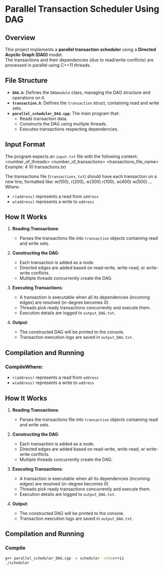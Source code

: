 # Parallel Transaction Scheduler Using DAG

## Overview
This project implements a **parallel transaction scheduler** using a **Directed Acyclic Graph (DAG)** model.  
The transactions and their dependencies (due to read/write conflicts) are processed in parallel using C++11 threads.

## File Structure
- **`DAG.h`**: Defines the `DAGmodule` class, managing the DAG structure and operations on it.
- **`transaction.h`**: Defines the `transaction` struct, containing read and write sets.
- **`parallel_scheduler_DAG.cpp`**: The main program that:
  - Reads transaction data.
  - Constructs the DAG using multiple threads.
  - Executes transactions respecting dependencies.

## Input Format
The program expects an `input.txt` file with the following content:
<number_of_threads> <number_of_transactions> <transactions_file_name>
Example:
4 10 transactions.txt

The transactions file (`transactions.txt`) should have each transaction on a new line, formatted like:
w(100), r(200), w(300) r(100), w(400) w(500) ...
Where:
- `r(address)` represents a read from `address`
- `w(address)` represents a write to `address`

## How It Works
1. **Reading Transactions**:
   - Parses the transactions file into `transaction` objects containing read and write sets.

2. **Constructing the DAG**:
   - Each transaction is added as a node.
   - Directed edges are added based on read-write, write-read, or write-write conflicts.
   - Multiple threads concurrently create the DAG.

3. **Executing Transactions**:
   - A transaction is executable when all its dependencies (incoming edges) are resolved (in-degree becomes 0).
   - Threads pick ready transactions concurrently and execute them.
   - Execution details are logged to `output_DAG.txt`.

4. **Output**:
   - The constructed DAG will be printed to the console.
   - Transaction execution logs are saved in `output_DAG.txt`.

## Compilation and Running
### CompileWhere:
- `r(address)` represents a read from `address`
- `w(address)` represents a write to `address`

## How It Works
1. **Reading Transactions**:
   - Parses the transactions file into `transaction` objects containing read and write sets.

2. **Constructing the DAG**:
   - Each transaction is added as a node.
   - Directed edges are added based on read-write, write-read, or write-write conflicts.
   - Multiple threads concurrently create the DAG.

3. **Executing Transactions**:
   - A transaction is executable when all its dependencies (incoming edges) are resolved (in-degree becomes 0).
   - Threads pick ready transactions concurrently and execute them.
   - Execution details are logged to `output_DAG.txt`.

4. **Output**:
   - The constructed DAG will be printed to the console.
   - Transaction execution logs are saved in `output_DAG.txt`.

## Compilation and Running
### Compile
```bash
g++ parallel_scheduler_DAG.cpp -o scheduler -std=c++11
./scheduler
```
